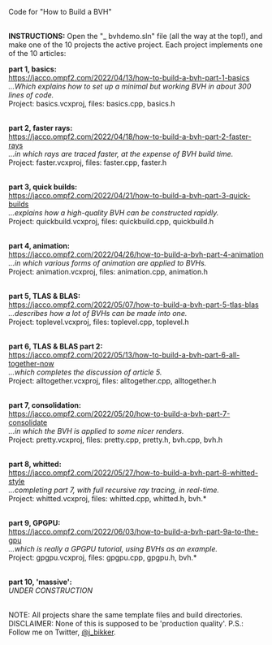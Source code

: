 Code for "How to Build a BVH"<br><br>

<b>INSTRUCTIONS:</b> Open the "_ bvhdemo.sln" file (all the way at the top!), and make one of the 10 projects the active project. Each project implements one of the 10 articles:

<b>part 1, basics:</b><br>
https://jacco.ompf2.com/2022/04/13/how-to-build-a-bvh-part-1-basics<br>
<i>...Which explains how to set up a minimal but working BVH in about 300 lines of code.</i><br>
Project: basics.vcxproj, files: basics.cpp, basics.h<br><br>

<b>part 2, faster rays:</b><br>
https://jacco.ompf2.com/2022/04/18/how-to-build-a-bvh-part-2-faster-rays<br>
<i>...in which rays are traced faster, at the expense of BVH build time.</i><br>
Project: faster.vcxproj, files: faster.cpp, faster.h<br><br>

<b>part 3, quick builds:</b><br>
https://jacco.ompf2.com/2022/04/21/how-to-build-a-bvh-part-3-quick-builds<br>
<i>...explains how a high-quality BVH can be constructed rapidly.</i><br>
Project: quickbuild.vcxproj, files: quickbuild.cpp, quickbuild.h<br><br>

<b>part 4, animation:</b><br>
https://jacco.ompf2.com/2022/04/26/how-to-build-a-bvh-part-4-animation<br>
<i>...in which various forms of animation are applied to BVHs.</i><br>
Project: animation.vcxproj, files: animation.cpp, animation.h<br><br>

<b>part 5, TLAS & BLAS:</b><br>
https://jacco.ompf2.com/2022/05/07/how-to-build-a-bvh-part-5-tlas-blas<br>
<i>...describes how a lot of BVHs can be made into one.</i><br>
Project: toplevel.vcxproj, files: toplevel.cpp, toplevel.h<br><br>

<b>part 6, TLAS & BLAS part 2:</b><br>
https://jacco.ompf2.com/2022/05/13/how-to-build-a-bvh-part-6-all-together-now<br>
<i>...which completes the discussion of article 5.</i><br>
Project: alltogether.vcxproj, files: alltogether.cpp, alltogether.h<br><br>

<b>part 7, consolidation:</b><br>
https://jacco.ompf2.com/2022/05/20/how-to-build-a-bvh-part-7-consolidate<br>
<i>...in which the BVH is applied to some nicer renders.</i><br>
Project: pretty.vcxproj, files: pretty.cpp, pretty.h, bvh.cpp, bvh.h<br><br>

<b>part 8, whitted:</b><br>
https://jacco.ompf2.com/2022/05/27/how-to-build-a-bvh-part-8-whitted-style<br>
<i>...completing part 7, with full recursive ray tracing, in real-time.</i><br>
Project: whitted.vcxproj, files: whitted.cpp, whitted.h, bvh.*<br><br>

<b>part 9, GPGPU:</b><br>
https://jacco.ompf2.com/2022/06/03/how-to-build-a-bvh-part-9a-to-the-gpu<br>
<i>...which is really a GPGPU tutorial, using BVHs as an example.</i><br>
Project: gpgpu.vcxproj, files: gpgpu.cpp, gpgpu.h, bvh.*<br><br>

<b>part 10, 'massive':</b><br>
<i>UNDER CONSTRUCTION</i><br><br>

NOTE: All projects share the same template files and build directories.<br>
DISCLAIMER: None of this is supposed to be 'production quality'.
P.S.: Follow me on Twitter, <a href="https://twitter.com/j_bikker">@j_bikker</a>.
